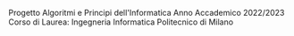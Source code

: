 Progetto Algoritmi e Principi dell'Informatica
Anno Accademico 2022/2023
Corso di Laurea: Ingegneria Informatica
Politecnico di Milano
